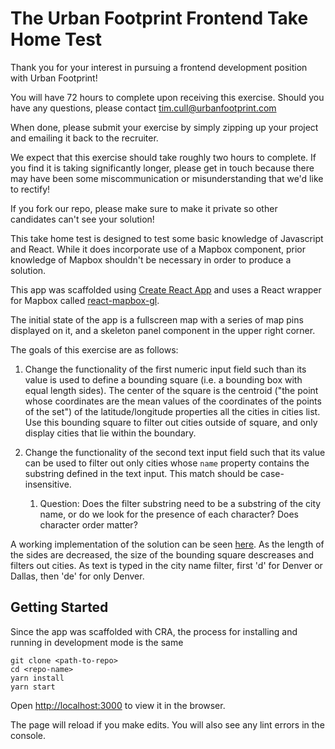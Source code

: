 # The Urban Footprint Frontend Take Home Test

Thank you for your interest in pursuing a frontend development position with
Urban Footprint!

You will have 72 hours to complete upon receiving this exercise. Should you have any questions, please contact <tim.cull@urbanfootprint.com>

When done, please submit your exercise by simply zipping up your project and emailing it back to the recruiter.

We expect that this exercise should take roughly two hours to complete. If you find it is taking significantly longer, please get in touch because there may have been some miscommunication or misunderstanding that we'd like to rectify!

If you fork our repo, please make sure to make it private so other candidates can't see your solution!

This take home test is designed to test some basic knowledge of Javascript and
React.  While it does incorporate use of a Mapbox component, prior knowledge of
Mapbox shouldn't be necessary in order to produce a solution.

This app was scaffolded using [Create React App](https://reactjs.org/docs/create-a-new-react-app.html) and uses a React wrapper for Mapbox called [react-mapbox-gl](https://visgl.github.io/react-map-gl/).

The initial state of the app is a fullscreen map with a series of map pins displayed on it, and a skeleton panel component in the upper right corner.



The goals of this exercise are as follows:

1.  Change the functionality of the first numeric input field such than its value is used to define a bounding square (i.e. a bounding box with equal length sides).  The center of the square is the centroid ("the point whose coordinates are the mean values of the coordinates of the points of the set") of the latitude/longitude properties all the cities in cities list.  Use this bounding square to filter out cities outside of square, and only display cities that lie within the boundary.

2.  Change the functionality of the second text input field such that its value can be used to filter out only cities whose `name` property contains the substring defined in
the text input.  This match should be case-insensitive.
    1. Question: Does the filter substring need to be a substring of the city name, or do we look for the presence of each character? Does character order matter?

A working implementation of the solution can be seen [here](https://calthorpeanalytics.github.io/uf-fe-takehome-solution/).  As the length of the sides are decreased, the size of the bounding square descreases and filters out cities.  As text is typed in the city name filter, first 'd' for Denver or Dallas, then 'de' for only
Denver.

## Getting Started

Since the app was scaffolded with CRA, the process for installing and running in development mode is the same

```
git clone <path-to-repo>
cd <repo-name>
yarn install
yarn start
```

Open [http://localhost:3000](http://localhost:3000) to view it in the browser.

The page will reload if you make edits.
You will also see any lint errors in the console.



